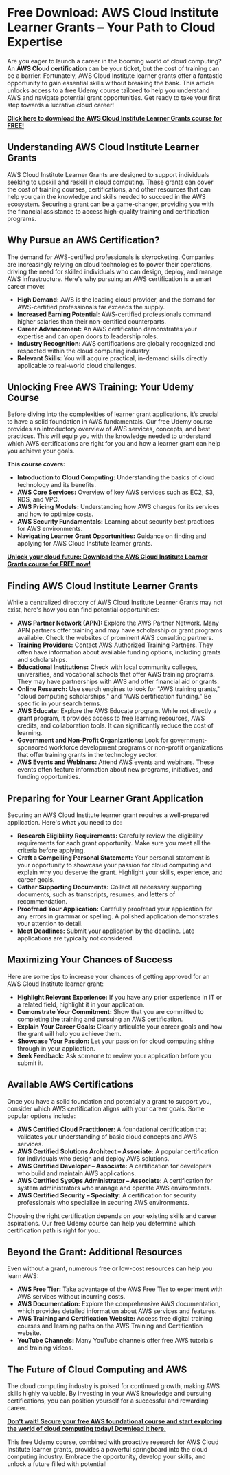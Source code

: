 # Free Download: AWS Cloud Institute Learner Grants – Your Path to Cloud Expertise

Are you eager to launch a career in the booming world of cloud computing? An **AWS Cloud certification** can be your ticket, but the cost of training can be a barrier. Fortunately, AWS Cloud Institute learner grants offer a fantastic opportunity to gain essential skills without breaking the bank. This article unlocks access to a free Udemy course tailored to help you understand AWS and navigate potential grant opportunities. Get ready to take your first step towards a lucrative cloud career!

[**Click here to download the AWS Cloud Institute Learner Grants course for FREE!**](https://udemywork.com/aws-cloud-institute-learner-grants)

## Understanding AWS Cloud Institute Learner Grants

AWS Cloud Institute Learner Grants are designed to support individuals seeking to upskill and reskill in cloud computing. These grants can cover the cost of training courses, certifications, and other resources that can help you gain the knowledge and skills needed to succeed in the AWS ecosystem. Securing a grant can be a game-changer, providing you with the financial assistance to access high-quality training and certification programs.

## Why Pursue an AWS Certification?

The demand for AWS-certified professionals is skyrocketing. Companies are increasingly relying on cloud technologies to power their operations, driving the need for skilled individuals who can design, deploy, and manage AWS infrastructure. Here's why pursuing an AWS certification is a smart career move:

*   **High Demand:** AWS is the leading cloud provider, and the demand for AWS-certified professionals far exceeds the supply.
*   **Increased Earning Potential:** AWS-certified professionals command higher salaries than their non-certified counterparts.
*   **Career Advancement:** An AWS certification demonstrates your expertise and can open doors to leadership roles.
*   **Industry Recognition:** AWS certifications are globally recognized and respected within the cloud computing industry.
*   **Relevant Skills:** You will acquire practical, in-demand skills directly applicable to real-world cloud challenges.

## Unlocking Free AWS Training: Your Udemy Course

Before diving into the complexities of learner grant applications, it’s crucial to have a solid foundation in AWS fundamentals. Our free Udemy course provides an introductory overview of AWS services, concepts, and best practices. This will equip you with the knowledge needed to understand which AWS certifications are right for you and how a learner grant can help you achieve your goals.

**This course covers:**

*   **Introduction to Cloud Computing:** Understanding the basics of cloud technology and its benefits.
*   **AWS Core Services:** Overview of key AWS services such as EC2, S3, RDS, and VPC.
*   **AWS Pricing Models:** Understanding how AWS charges for its services and how to optimize costs.
*   **AWS Security Fundamentals:** Learning about security best practices for AWS environments.
*   **Navigating Learner Grant Opportunities:** Guidance on finding and applying for AWS Cloud Institute learner grants.

[**Unlock your cloud future: Download the AWS Cloud Institute Learner Grants course for FREE now!**](https://udemywork.com/aws-cloud-institute-learner-grants)

## Finding AWS Cloud Institute Learner Grants

While a centralized directory of AWS Cloud Institute Learner Grants may not exist, here's how you can find potential opportunities:

*   **AWS Partner Network (APN):** Explore the AWS Partner Network. Many APN partners offer training and may have scholarship or grant programs available. Check the websites of prominent AWS consulting partners.
*   **Training Providers:** Contact AWS Authorized Training Partners. They often have information about available funding options, including grants and scholarships.
*   **Educational Institutions:** Check with local community colleges, universities, and vocational schools that offer AWS training programs. They may have partnerships with AWS and offer financial aid or grants.
*   **Online Research:** Use search engines to look for "AWS training grants," "cloud computing scholarships," and "AWS certification funding." Be specific in your search terms.
*   **AWS Educate:** Explore the AWS Educate program. While not directly a grant program, it provides access to free learning resources, AWS credits, and collaboration tools. It can significantly reduce the cost of learning.
*   **Government and Non-Profit Organizations:** Look for government-sponsored workforce development programs or non-profit organizations that offer training grants in the technology sector.
*   **AWS Events and Webinars:** Attend AWS events and webinars. These events often feature information about new programs, initiatives, and funding opportunities.

## Preparing for Your Learner Grant Application

Securing an AWS Cloud Institute learner grant requires a well-prepared application. Here's what you need to do:

*   **Research Eligibility Requirements:** Carefully review the eligibility requirements for each grant opportunity. Make sure you meet all the criteria before applying.
*   **Craft a Compelling Personal Statement:** Your personal statement is your opportunity to showcase your passion for cloud computing and explain why you deserve the grant. Highlight your skills, experience, and career goals.
*   **Gather Supporting Documents:** Collect all necessary supporting documents, such as transcripts, resumes, and letters of recommendation.
*   **Proofread Your Application:** Carefully proofread your application for any errors in grammar or spelling. A polished application demonstrates your attention to detail.
*   **Meet Deadlines:** Submit your application by the deadline. Late applications are typically not considered.

## Maximizing Your Chances of Success

Here are some tips to increase your chances of getting approved for an AWS Cloud Institute learner grant:

*   **Highlight Relevant Experience:** If you have any prior experience in IT or a related field, highlight it in your application.
*   **Demonstrate Your Commitment:** Show that you are committed to completing the training and pursuing an AWS certification.
*   **Explain Your Career Goals:** Clearly articulate your career goals and how the grant will help you achieve them.
*   **Showcase Your Passion:** Let your passion for cloud computing shine through in your application.
*   **Seek Feedback:** Ask someone to review your application before you submit it.

## Available AWS Certifications

Once you have a solid foundation and potentially a grant to support you, consider which AWS certification aligns with your career goals. Some popular options include:

*   **AWS Certified Cloud Practitioner:** A foundational certification that validates your understanding of basic cloud concepts and AWS services.
*   **AWS Certified Solutions Architect – Associate:** A popular certification for individuals who design and deploy AWS solutions.
*   **AWS Certified Developer – Associate:** A certification for developers who build and maintain AWS applications.
*   **AWS Certified SysOps Administrator – Associate:** A certification for system administrators who manage and operate AWS environments.
*   **AWS Certified Security – Specialty:** A certification for security professionals who specialize in securing AWS environments.

Choosing the right certification depends on your existing skills and career aspirations. Our free Udemy course can help you determine which certification path is right for you.

## Beyond the Grant: Additional Resources

Even without a grant, numerous free or low-cost resources can help you learn AWS:

*   **AWS Free Tier:** Take advantage of the AWS Free Tier to experiment with AWS services without incurring costs.
*   **AWS Documentation:** Explore the comprehensive AWS documentation, which provides detailed information about AWS services and features.
*   **AWS Training and Certification Website:** Access free digital training courses and learning paths on the AWS Training and Certification website.
*   **YouTube Channels:** Many YouTube channels offer free AWS tutorials and training videos.

## The Future of Cloud Computing and AWS

The cloud computing industry is poised for continued growth, making AWS skills highly valuable. By investing in your AWS knowledge and pursuing certifications, you can position yourself for a successful and rewarding career.

[**Don't wait! Secure your free AWS foundational course and start exploring the world of cloud computing today! Download it here.**](https://udemywork.com/aws-cloud-institute-learner-grants)

This free Udemy course, combined with proactive research for AWS Cloud Institute learner grants, provides a powerful springboard into the cloud computing industry. Embrace the opportunity, develop your skills, and unlock a future filled with potential!
